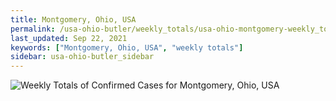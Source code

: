 ```yaml
---
title: Montgomery, Ohio, USA
permalink: /usa-ohio-butler/weekly_totals/usa-ohio-montgomery-weekly_totals.html
last_updated: Sep 22, 2021
keywords: ["Montgomery, Ohio, USA", "weekly totals"]
sidebar: usa-ohio-butler_sidebar
---
```


![Weekly Totals of Confirmed Cases for Montgomery, Ohio, USA](/covid_tracker/images/graphs/usa-ohio-montgomery-weekly_totals_graph.png)
